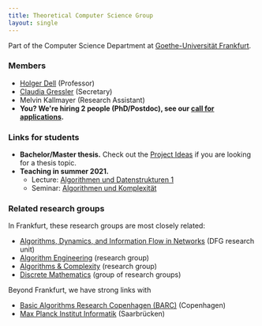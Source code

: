 ```yaml
---
title: Theoretical Computer Science Group
layout: single
---
```

Part of the Computer Science Department at [Goethe-Universität Frankfurt](https://www.uni-frankfurt.de).

### Members
- [Holger Dell](/~dell) (Professor)
- [Claudia Gressler](https://www.ae.cs.uni-frankfurt.de/staff/claudia_gressler.html) (Secretary)
- Melvin Kallmayer (Research Assistant)
- **You? We're hiring 2 people (PhD/Postdoc), see our [call for applications](positions/).**

### Links for students
- **Bachelor/Master thesis.** Check out the [Project Ideas](/teaching/project-ideas/) if you are looking for a thesis topic.
- **Teaching in summer 2021.**
    - Lecture: [Algorithmen und Datenstrukturen 1](teaching/summer21/algo1)
    - Seminar: [Algorithmen und Komplexität](teaching/summer21/seminar)

### Related research groups
In Frankfurt, these research groups are most closely related:
- [Algorithms, Dynamics, and Information Flow in Networks](https://adyn.cs.uni-frankfurt.de/) (DFG research unit)
- [Algorithm Engineering](https://ae.cs.uni-frankfurt.de/) (research group)
- [Algorithms & Complexity](https://algo.cs.uni-frankfurt.de/) (research group)
- [Discrete Mathematics](https://www.uni-frankfurt.de/46104797/Diskrete_Mathematik) (group of research groups)

Beyond Frankfurt, we have strong links with
- [Basic Algorithms Research Copenhagen (BARC)](https://barc.ku.dk/) (Copenhagen)
- [Max Planck Institut Informatik](https://www.mpi-inf.mpg.de/departments/algorithms-complexity) (Saarbrücken)